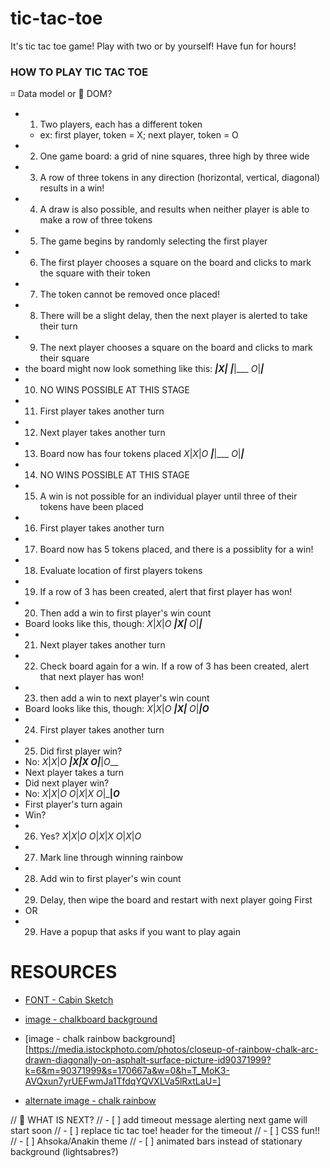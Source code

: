 # tic-tac-toe
It's tic tac toe game! Play with two or by yourself! Have fun for hours!


### HOW TO PLAY TIC TAC TOE

⌗ Data model or 👀 DOM?
- 1) Two players, each has a different token
  - ex: first player, token = X; next player, token = O
- 2) One game board: a grid of nine squares, three high by three wide
- 3) A row of three tokens in any direction (horizontal, vertical, diagonal) results in a win!
- 4) A draw is also possible, and results when neither player is able to make a row of three tokens
- 5) The game begins by randomly selecting the first player
- 6) The first player chooses a square on the board and clicks to mark the square with their token
- 7) The token cannot be removed once placed!
- 8) There will be a slight delay, then the next player is alerted to take their turn
- 9) The next player chooses a square on the board and clicks to mark their square
- the board might now look something like this:
___|_X_|___
___|___|___
_O_|___|___
- 10) NO WINS POSSIBLE AT THIS STAGE
- 11) First player takes another turn
- 12) Next player takes another turn
- 13) Board now has four tokens placed
_X_|_X_|_O_
___|___|___
_O_|___|___
- 14) NO WINS POSSIBLE AT THIS STAGE
- 15) A win is not possible for an individual player until three of their tokens have been placed
- 16) First player takes another turn
- 17) Board now has 5 tokens placed, and there is a possiblity for a win!
- 18) Evaluate location of first players tokens
- 19) If a row of 3 has been created, alert that first player has won!
- 20) Then add a win to first player's win count
- Board looks like this, though:
_X_|_X_|_O_
___|_X_|___
_O_|___|___
- 21) Next player takes another turn
- 22) Check board again for a win. If a row of 3 has been created, alert that next player has won!
- 23) then add a win to next player's win count
- Board looks like this, though:
_X_|_X_|_O_
___|_X_|___
_O_|___|_O____
- 24) First player takes another turn
- 25) Did first player win?
- No:
_X_|_X_|_O_
___|_X_|_X_
_O_|___|_O___
- Next player takes a turn
- Did next player win?
- No:
_X_|_X_|_O_
_O_|_X_|_X_
_O_|___|_O___
- First player's turn again
- Win?
- 26) Yes?
_X_|_X_|_O_
_O_|_X_|_X_
_O_|_X_|_O_
- 27) Mark line through winning rainbow
- 28) Add win to first player's win count
- 29) Delay, then wipe the board and restart with next player going First
- OR
- 29) Have a popup that asks if you want to play again


# RESOURCES

- [FONT - Cabin Sketch](https://fonts.google.com/specimen/Cabin+Sketch?preview.text=player%20one%20%2F%20player%20two%20%2F%20X%20x%20%2F%20O%20o&preview.text_type=custom)

- [image - chalkboard background](https://external-content.duckduckgo.com/iu/?u=http%3A%2F%2F4.bp.blogspot.com%2F-OpFqYklSD-k%2FUQcCXvRs9UI%2FAAAAAAAAQs8%2FuD3Mc7RhLl4%2Fs1600%2FChalkboard-background.jpg&f=1&nofb=1)

- [image - chalk rainbow background][https://media.istockphoto.com/photos/closeup-of-rainbow-chalk-arc-drawn-diagonally-on-asphalt-surface-picture-id90371999?k=6&m=90371999&s=170667a&w=0&h=T_MoK3-AVQxun7yrUEFwmJa1TfdqYQVXLVa5lRxtLaU=]

- [alternate image - chalk rainbow](https://c8.alamy.com/comp/J05P76/rainbow-chalk-on-pavement-J05P76.jpg)



// 🏁 WHAT IS NEXT?
// - [ ] add timeout message alerting next game will start soon
  // - [ ] replace tic tac toe! header for the timeout
// - [ ] CSS fun!!
  // - [ ] Ahsoka/Anakin theme
  // - [ ] animated bars instead of stationary background (lightsabres?)
